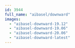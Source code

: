 ```yaml
---
id: 3944
full_name: "aibasel/downward"
images: 
  - "aibasel-downward-19.12"
  - "aibasel-downward-19.06"
  - "aibasel-downward-20.06"
  - "aibasel-downward-latest"
---
```

